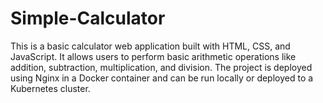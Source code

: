 # Simple-Calculator
This is a basic calculator web application built with HTML, CSS, and JavaScript. It allows users to perform basic arithmetic operations like addition, subtraction, multiplication, and division. The project is deployed using Nginx in a Docker container and can be run locally or deployed to a Kubernetes cluster.

